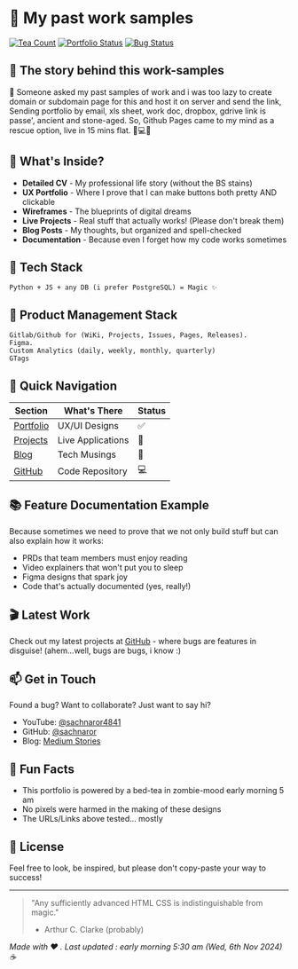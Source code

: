 # 🚀 My past work samples

[![Tea Count](https://img.shields.io/badge/Coffee%20Consumed-∞-brown)](https://buymeacoffee.com)
[![Portfolio Status](https://img.shields.io/badge/Portfolio%20Status-Growing-green)](https://github.com/sachnaror)
[![Bug Status](https://img.shields.io/badge/Bugs-Probably%20Some-yellow)](https://github.com/sachnaror)

## 👋 The story behind this work-samples

🚀 Someone asked my past samples of work and i was too lazy to create domain or  subdomain page for this and host it on server and send the link, Sending portfolio by email, xls sheet, work doc, dropbox, gdrive link is passe', ancient and stone-aged. So, Github Pages came to my mind as a rescue option, live in 15 mins flat. 🎨💻✨

## 🎨 What's Inside?

- **Detailed CV** - My professional life story (without the BS stains)
- **UX Portfolio** - Where I prove that I can make buttons both pretty AND clickable
- **Wireframes** - The blueprints of digital dreams
- **Live Projects** - Real stuff that actually works! (Please don't break them)
- **Blog Posts** - My thoughts, but organized and spell-checked
- **Documentation** - Because even I forget how my code works sometimes

## 🔧 Tech Stack

```
Python + JS + any DB (i prefer PostgreSQL) = Magic ✨
```

## 🔧 Product Management Stack
```
Gitlab/Github for (WiKi, Projects, Issues, Pages, Releases).
Figma.
Custom Analytics (daily, weekly, monthly, quarterly)
GTags
```


## 🎯 Quick Navigation

| Section | What's There | Status |
|---------|-------------|---------|
| [Portfolio](t.ly/svtMq) | UX/UI Designs | ✅ |
| [Projects](goibibo.com) | Live Applications | 🚀 |
| [Blog](https://medium.com/me/stories/public) | Tech Musings | 📝 |
| [GitHub](https://github.com/sachnaror) | Code Repository | 💻 |

## 📚 Feature Documentation Example

Because sometimes we need to prove that we not only build stuff but can also explain how it works:
- PRDs that team members must enjoy reading
- Video explainers that won't put you to sleep
- Figma designs that spark joy
- Code that's actually documented (yes, really!)

## 🎬 Latest Work

Check out my latest projects at [GitHub](https://github.com/sachnaror) - where bugs are features in disguise! (ahem...well, bugs are bugs, i know :)

## 📫 Get in Touch

Found a bug? Want to collaborate? Just want to say hi?
- YouTube: [@sachnaror4841](https://www.youtube.com/@sachnaror4841/videos)
- GitHub: [@sachnaror](https://github.com/sachnaror)
- Blog: [Medium Stories](https://medium.com/me/stories/public)

## 🎉 Fun Facts

- This portfolio is powered by a bed-tea in zombie-mood early morning 5 am
- No pixels were harmed in the making of these designs
- The URLs/Links above tested... mostly

## 📜 License

Feel free to look, be inspired, but please don't copy-paste your way to success!

---

> "Any sufficiently advanced HTML CSS is indistinguishable from magic."
> - Arthur C. Clarke (probably)

*Made with ❤️ . Last updated : early morning 5:30 am  (Wed, 6th Nov 2024) ☕*
